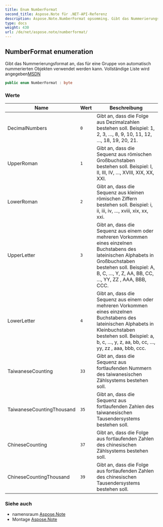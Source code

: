 ```yaml
---
title: Enum NumberFormat
second_title: Aspose.Note für .NET-API-Referenz
description: Aspose.Note.NumberFormat opsomming. Gibt das Nummerierungsformat an das für eine Gruppe von automatisch nummerierten Objekten verwendet werden kann. Vollständige Liste wird angegebenMSDN
type: docs
weight: 430
url: /de/net/aspose.note/numberformat/
---
```

## NumberFormat enumeration

Gibt das Nummerierungsformat an, das für eine Gruppe von automatisch nummerierten Objekten verwendet werden kann. Vollständige Liste wird angegeben[MSDN](https://msdn.microsoft.com/en-us/library/dd923798(v=office.12).aspx)

```csharp
public enum NumberFormat : byte
```

### Werte

| Name | Wert | Beschreibung |
| --- | --- | --- |
| DecimalNumbers | `0` | Gibt an, dass die Folge aus Dezimalzahlen bestehen soll. Beispiel: 1, 2, 3, …, 8, 9, 10, 11, 12, …, 18, 19, 20, 21. |
| UpperRoman | `1` | Gibt an, dass die Sequenz aus römischen Großbuchstaben bestehen soll. Beispiel: I, II, III, IV, …, XVIII, XIX, XX, XXI. |
| LowerRoman | `2` | Gibt an, dass die Sequenz aus kleinen römischen Ziffern bestehen soll. Beispiel: i, ii, iii, iv, …, xviii, xix, xx, xxi. |
| UpperLetter | `3` | Gibt an, dass die Sequenz aus einem oder mehreren Vorkommen eines einzelnen Buchstabens des lateinischen Alphabets in Großbuchstaben bestehen soll. Beispiel: A, B, C, …, Y, Z, AA, BB, CC, …, YY, ZZ , AAA, BBB, CCC. |
| LowerLetter | `4` | Gibt an, dass die Sequenz aus einem oder mehreren Vorkommen eines einzelnen Buchstabens des lateinischen Alphabets in Kleinbuchstaben bestehen soll. Beispiel: a, b, c, …, y, z, aa, bb, cc, …, yy, zz , aaa, bbb, ccc. |
| TaiwaneseCounting | `33` | Gibt an, dass die Sequenz aus fortlaufenden Nummern des taiwanesischen Zählsystems bestehen soll. |
| TaiwaneseCountingThousand | `35` | Gibt an, dass die Sequenz aus fortlaufenden Zahlen des taiwanesischen Tausendersystems bestehen soll. |
| ChineseCounting | `37` | Gibt an, dass die Folge aus fortlaufenden Zahlen des chinesischen Zählsystems bestehen soll. |
| ChineseCountingThousand | `39` | Gibt an, dass die Folge aus fortlaufenden Zahlen des chinesischen Tausendersystems bestehen soll. |

### Siehe auch

* namensraum [Aspose.Note](../../aspose.note/)
* Montage [Aspose.Note](../../)


